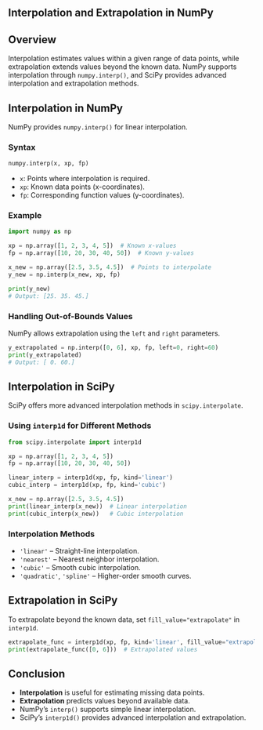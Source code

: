 ## **Interpolation and Extrapolation in NumPy**  

## **Overview**  
Interpolation estimates values within a given range of data points, while extrapolation extends values beyond the known data. NumPy supports interpolation through `numpy.interp()`, and SciPy provides advanced interpolation and extrapolation methods.

## **Interpolation in NumPy**  
NumPy provides `numpy.interp()` for linear interpolation.

### **Syntax**  
```python
numpy.interp(x, xp, fp)
```
- `x`: Points where interpolation is required.
- `xp`: Known data points (x-coordinates).
- `fp`: Corresponding function values (y-coordinates).

### **Example**  
```python
import numpy as np

xp = np.array([1, 2, 3, 4, 5])  # Known x-values
fp = np.array([10, 20, 30, 40, 50])  # Known y-values

x_new = np.array([2.5, 3.5, 4.5])  # Points to interpolate
y_new = np.interp(x_new, xp, fp)

print(y_new)
# Output: [25. 35. 45.]
```

### **Handling Out-of-Bounds Values**  
NumPy allows extrapolation using the `left` and `right` parameters.
```python
y_extrapolated = np.interp([0, 6], xp, fp, left=0, right=60)
print(y_extrapolated)  
# Output: [ 0. 60.]
```

## **Interpolation in SciPy**  
SciPy offers more advanced interpolation methods in `scipy.interpolate`.

### **Using `interp1d` for Different Methods**  
```python
from scipy.interpolate import interp1d

xp = np.array([1, 2, 3, 4, 5])
fp = np.array([10, 20, 30, 40, 50])

linear_interp = interp1d(xp, fp, kind='linear')
cubic_interp = interp1d(xp, fp, kind='cubic')

x_new = np.array([2.5, 3.5, 4.5])
print(linear_interp(x_new))  # Linear interpolation
print(cubic_interp(x_new))   # Cubic interpolation
```

### **Interpolation Methods**  
- `'linear'` – Straight-line interpolation.
- `'nearest'` – Nearest neighbor interpolation.
- `'cubic'` – Smooth cubic interpolation.
- `'quadratic'`, `'spline'` – Higher-order smooth curves.

## **Extrapolation in SciPy**  
To extrapolate beyond the known data, set `fill_value="extrapolate"` in `interp1d`.

```python
extrapolate_func = interp1d(xp, fp, kind='linear', fill_value="extrapolate")
print(extrapolate_func([0, 6]))  # Extrapolated values
```

## **Conclusion**  
- **Interpolation** is useful for estimating missing data points.
- **Extrapolation** predicts values beyond available data.
- NumPy’s `interp()` supports simple linear interpolation.
- SciPy’s `interp1d()` provides advanced interpolation and extrapolation.